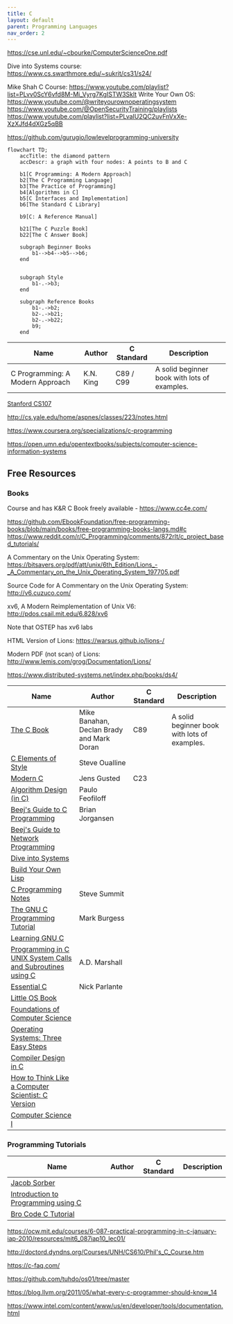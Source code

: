 ```yaml
---
title: C
layout: default
parent: Programming Languages
nav_order: 2
---
```


https://cse.unl.edu/~cbourke/ComputerScienceOne.pdf

Dive into Systems course: https://www.cs.swarthmore.edu/~sukrit/cs31/s24/

Mike Shah C Course: https://www.youtube.com/playlist?list=PLvv0ScY6vfd8M-Mi_Vyrg7KgISTW3Sklt
Write Your Own OS: https://www.youtube.com/@writeyourownoperatingsystem
https://www.youtube.com/@OpenSecurityTraining/playlists
https://www.youtube.com/playlist?list=PLvaIU2QC2uvFnVxXe-XzXJfd4dXGz5qBB

https://github.com/gurugio/lowlevelprogramming-university

```mermaid
flowchart TD;
    accTitle: the diamond pattern
    accDescr: a graph with four nodes: A points to B and C

    b1[C Programming: A Modern Approach]
    b2[The C Programming Language]
    b3[The Practice of Programming]
    b4[Algorithms in C]
    b5[C Interfaces and Implementation]
    b6[The Standard C Library]

    b9[C: A Reference Manual]

    b21[The C Puzzle Book]
    b22[The C Answer Book]

    subgraph Beginner Books
        b1-->b4-->b5-->b6;
    end

    
    subgraph Style
        b1-.->b3;
    end

    subgraph Reference Books
        b1-.->b2;
        b2-.->b21;
        b2-.->b22;
        b9;
    end
```

| Name                             | Author    | C Standard | Description                                  |
| -------------------------------- | --------- | ---------- | -------------------------------------------- |
| C Programming: A Modern Approach | K.N. King | C89 / C99  | A solid beginner book with lots of examples. |

[Stanford CS107](https://see.stanford.edu/course/cs107)

http://cs.yale.edu/home/aspnes/classes/223/notes.html

https://www.coursera.org/specializations/c-programming

https://open.umn.edu/opentextbooks/subjects/computer-science-information-systems

## Free Resources

### Books

Course and has K&R C Book freely available - https://www.cc4e.com/

https://github.com/EbookFoundation/free-programming-books/blob/main/books/free-programming-books-langs.md#c
https://www.reddit.com/r/C_Programming/comments/872rlt/c_project_based_tutorials/

A Commentary on the Unix Operating System: https://bitsavers.org/pdf/att/unix/6th_Edition/Lions_-_A_Commentary_on_the_Unix_Operating_System_197705.pdf

Source Code for A Commentary on the Unix Operating System: http://v6.cuzuco.com/

xv6, A Modern Reimplementation of Unix V6: http://pdos.csail.mit.edu/6.828/xv6

Note that OSTEP has xv6 labs

HTML Version of Lions: https://warsus.github.io/lions-/

Modern PDF (not scan) of Lions: http://www.lemis.com/grog/Documentation/Lions/

https://www.distributed-systems.net/index.php/books/ds4/

| Name                                                                                                                                                    | Author                                    | C Standard | Description                                  |
| ------------------------------------------------------------------------------------------------------------------------------------------------------- | ----------------------------------------- | ---------- | -------------------------------------------- |
| [The C Book](https://publications.gbdirect.co.uk/c_book/)                                                                                               | Mike Banahan, Declan Brady and Mark Doran | C89        | A solid beginner book with lots of examples. |
| [C Elements of Style](http://www.oualline.com/books.free/style/index.html)                                                                              | Steve Oualline                            |            |                                              |
| [Modern C](https://gustedt.gitlabpages.inria.fr/modern-c/)                                                                                              | Jens Gusted                               | C23        |                                              |
| [Algorithm Design (in C)](https://www.ime.usp.br/~pf/algorithms/)                                                                                       | Paulo Feofiloff                           |            |                                              |
| [Beej's Guide to C Programming](http://beej.us/guide/bgc/)                                                                                              | Brian Jorgansen                           |            |                                              |
| [Beej's Guide to Network Programming](http://beej.us/guide/bgnet/html/multi/index.html)                                                                 |                                           |            |                                              |
| [Dive into Systems](https://diveintosystems.org/book/)                                                                                                  |                                           |            |                                              |
| [Build Your Own Lisp](http://buildyourownlisp.com/)                                                                                                     |                                           |            |                                              |
| [C Programming Notes](https://www.eskimo.com/~scs/cclass/notes/top.html)                                                                                | Steve Summit                              |            |                                              |
| [The GNU C Programming Tutorial](https://www.it.uc3m.es/pbasanta/asng/course_notes/ctut.pdf)                                                            | Mark Burgess                              |            |                                              |
| [Learning GNU C](https://www.nongnu.org/c-prog-book/online/index.html)                                                                                  |                                           |            |                                              |
| [Programming in C UNIX System Calls and Subroutines using C](https://users.cs.cf.ac.uk/Dave.Marshall/C/CE.html)                                         | A.D. Marshall                             |            |                                              |
| [Essential C](http://cslibrary.stanford.edu/101/)                                                                                                       | Nick Parlante                             |            |                                              |
| [Little OS Book](https://littleosbook.github.io/)                                                                                                       |                                           |            |                                              |
| [Foundations of Computer Science](http://infolab.stanford.edu/~ullman/focs.html)                                                                        |                                           |            |                                              |
| [Operating Systems: Three Easy Steps](https://pages.cs.wisc.edu/~remzi/OSTEP/)                                                                          |                                           |            |                                              |
| [Compiler Design in C](https://holub.com/compiler/)                                                                                                     |                                           |            |                                              |
| [How to Think Like a Computer Scientist: C Version](https://open.umn.edu/opentextbooks/textbooks/how-to-think-like-a-computer-scientist-c-version-1999) |                                           |            |                                              |
| [Computer Science I](https://open.umn.edu/opentextbooks/textbooks/computer-science-i)                                                                   |                                           |            |                                              |

### Programming Tutorials

| Name                                                                                                            | Author | C Standard | Description |
| --------------------------------------------------------------------------------------------------------------- | ------ | ---------- | ----------- |
| [Jacob Sorber](https://www.youtube.com/c/JacobSorber)                                                           |        |            |             |
| [Introduction to Programming using C](https://www.youtube.com/playlist?list=PLcb47MKbeHkcBhhAdLDJObMibJsfb8cz4) |        |            |
| [Bro Code C Tutorial](https://www.youtube.com/playlist?list=PLZPZq0r_RZOOzY_vR4zJM32SqsSInGMwe)                 |        |            |             |

https://ocw.mit.edu/courses/6-087-practical-programming-in-c-january-iap-2010/resources/mit6_087iap10_lec01/

http://doctord.dyndns.org/Courses/UNH/CS610/Phil's_C_Course.htm

https://c-faq.com/



https://github.com/tuhdo/os01/tree/master




https://blog.llvm.org/2011/05/what-every-c-programmer-should-know_14

https://www.intel.com/content/www/us/en/developer/tools/documentation.html


